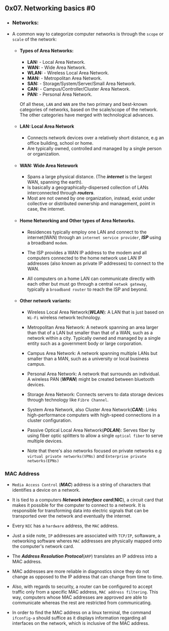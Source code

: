 ## 0x07. Networking basics #0

- ### Networks:

- A common way to categorize computer networks is through the `scope` or `scale` of the network:

	- #### Types of Area Networks:

		- __LAN:__ - Local Area Network.
		- __WAN:__ - Wide Area Network.
		- __WLAN:__ - Wireless Local Area Network.
		- __MAN:__ - Metropolitan Area Network.
		- __SAN:__ - Storage/System/Server/Small  Area Network.
		- __CAN:__ - Campus/Controller/Cluster Area Network.
		- __PAN:__ - Personal Area Network.

		Of all these, `LAN` and `WAN` are the two primary and best-known categories of networks, based on the scale/scope of the network. The other categories have merged with technological advances.



	- #### LAN: Local Area Network

		- Connects network devices over a relatively short distance, e.g an office building, school or home.
		- Are typically owned, controlled and managed by a single person or organization.


	- #### WAN: Wide Area Netework

		- Spans a large physical distance. (The ___internet___ is the largest WAN, spanning the earth).
		- Is basically a geographically-dispersed collection of LANs interconnected through ***routers***.
		- Most are not owned by one organization, instead, exist under collective or distributed ownership and management, point in case, the internet.



	- #### Home Networking and Other types of Area Networks.

		- Residences typically employ one LAN and connect to the internet(WAN) through an `internet service provider`, ___ISP___ using a broadband `modem`.

		- The ISP provides a WAN IP address to the modem and all computers connected to the home network use LAN IP addresses (also known as private IP addresses) to connect to the WAN.

		- All computers on a home LAN can communicate directly with each other but must go through a central `netwok gateway`, typically a `broadband router` to reach the ISP and beyond.

	- #### Other network variants:

		-  Wireless Local Area Network(___WLAN___): A LAN that is just based on `Wi-Fi` wireless network technology.

		- Metropolitan Area Network: A network spanning an area larger than that of a LAN but smaller than that of a WAN, such as a network within a city. Typically owned and managed by a single entity such as a government body or large corporation.

		- Campus Area Network: A network spanning multiple LANs but smaller than a MAN, such as a university or local business campus.

		- Personal Area Network: A network that surrounds an individual. A wireless PAN (___WPAN___) might be created between bluetooth devices.

		- Storage Area Network: Connects servers to data storage devices through technology like `Fibre Channel`.

		- System Area Network, also Cluster Area Network(___CAN___): Links high-performance computers with high-speed connections in a cluster configuration.

		- Passive Optical Local Area Network(___POLAN___): Serves fiber by using fiber optic splitters to allow a single `optical fiber` to serve multiple devices.



		- Note that there's also networks focused on private networks e.g `virtual private networks(VPNs)` and `Enterprise private networks(EPNs)`


### MAC Address

- `Media Access Control` (___MAC___) address is a string of characters that identifies a device on a network.

- It is tied to a computers ___Network interface card___(__NIC__), a circuit card that makes it possible for the computer to connect to a network. It is responsible for transforming data into electric signals that can be transported over the network and eventually the internet.

- Every `NIC` has a `hardware` address, the `MAC` address.

- Just a side note, `IP` addresses are associated with `TCP/IP`, softaware, a networking software wheres `MAC` addresses are physically mapped onto the computer's network card.

- The ___Address Resolution Protocol___(`ARP`) translates an IP address into a MAC address.

- MAC addresses are more reliable in diagnostics since they do not change as opposed to the IP address that can change from time to time.

- Also, with regards to security, a router can be configured to accept traffic only from a specific MAC address, `MAC address filtering`. This way, computers whose MAC addresses are approved are able to communicate whereas the rest are restricted from communicating.

- In order to find the MAC address on a linux terminal, the command `ifconfig-a` should suffice as it displays information regarding all interfaces on the network, which is inclusive of the MAC address.



